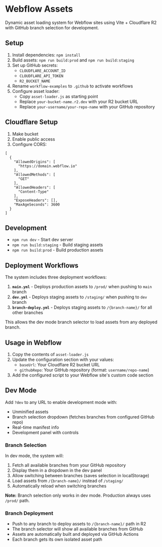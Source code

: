 # Webflow Assets

Dynamic asset loading system for Webflow sites using Vite + Cloudflare R2 with GitHub branch selection for development.

## Setup

1. Install dependencies: `npm install`
2. Build assets: `npm run build:prod` and `npm run build:staging`
3. Set up GitHub secrets:
   - `CLOUDFLARE_ACCOUNT_ID`
   - `CLOUDFLARE_API_TOKEN`
   - `R2_BUCKET_NAME`
4. Rename `workflow-examples` to `.github` to activate workflows
5. Configure asset loader:
   - Copy `asset-loader.js` as starting point
   - Replace `your-bucket-name.r2.dev` with your R2 bucket URL
   - Replace `your-username/your-repo-name` with your GitHub repository

## Cloudflare Setup

1. Make bucket
2. Enable public access
3. Configure CORS:

```
[
  {
    "AllowedOrigins": [
      "https://domain.webflow.io"
    ],
    "AllowedMethods": [
      "GET"
    ],
    "AllowedHeaders": [
      "Content-Type"
    ],
    "ExposeHeaders": [],
    "MaxAgeSeconds": 3600
  }
]
```

## Development

- `npm run dev` - Start dev server
- `npm run build:staging` - Build staging assets
- `npm run build:prod` - Build production assets

## Deployment Workflows

The system includes three deployment workflows:

1. **`main.yml`** - Deploys production assets to `/prod/` when pushing to `main` branch
2. **`dev.yml`** - Deploys staging assets to `/staging/` when pushing to `dev` branch
3. **`branch-deploy.yml`** - Deploys staging assets to `/{branch-name}/` for all other branches

This allows the dev mode branch selector to load assets from any deployed branch.

## Usage in Webflow

1. Copy the contents of `asset-loader.js`
2. Update the configuration section with your values:
   - `baseUrl`: Your Cloudflare R2 bucket URL
   - `githubRepo`: Your GitHub repository (format: `username/repo-name`)
3. Add the configured script to your Webflow site's custom code section

## Dev Mode

Add `?dev` to any URL to enable development mode with:
- Unminified assets
- Branch selection dropdown (fetches branches from configured GitHub repo)
- Real-time manifest info
- Development panel with controls

### Branch Selection

In dev mode, the system will:
1. Fetch all available branches from your GitHub repository
2. Display them in a dropdown in the dev panel
3. Allow switching between branches (saves selection in localStorage)
4. Load assets from `/{branch-name}/` instead of `/staging/`
5. Automatically reload when switching branches

**Note:** Branch selection only works in dev mode. Production always uses `/prod/` path.

### Branch Deployment

- Push to any branch to deploy assets to `/{branch-name}/` path in R2
- The branch selector will show all available branches from GitHub
- Assets are automatically built and deployed via GitHub Actions
- Each branch gets its own isolated asset path
